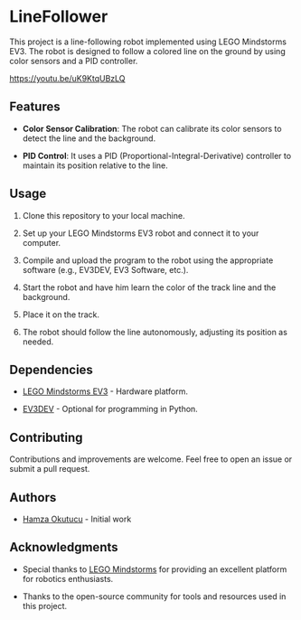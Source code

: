 # LineFollower

This project is a line-following robot implemented using LEGO Mindstorms EV3. The robot is designed to follow a colored line on the ground by using color sensors and a PID controller.

https://youtu.be/uK9KtqUBzLQ

## Features

- **Color Sensor Calibration**: The robot can calibrate its color sensors to detect the line and the background.

- **PID Control**: It uses a PID (Proportional-Integral-Derivative) controller to maintain its position relative to the line.

## Usage

1. Clone this repository to your local machine.

2. Set up your LEGO Mindstorms EV3 robot and connect it to your computer.

3. Compile and upload the program to the robot using the appropriate software (e.g., EV3DEV, EV3 Software, etc.).

4. Start the robot and have him learn the color of the track line and the background.

5. Place it on the track.

5. The robot should follow the line autonomously, adjusting its position as needed.

## Dependencies

- [LEGO Mindstorms EV3](https://www.lego.com/en-us/themes/mindstorms/about) - Hardware platform.

- [EV3DEV](https://www.ev3dev.org/) - Optional for programming in Python.

## Contributing

Contributions and improvements are welcome. Feel free to open an issue or submit a pull request.

## Authors

- [Hamza Okutucu](https://github.com/hamza-okutucu) - Initial work

## Acknowledgments

- Special thanks to [LEGO Mindstorms](https://www.lego.com/en-us/themes/mindstorms/about) for providing an excellent platform for robotics enthusiasts.

- Thanks to the open-source community for tools and resources used in this project.